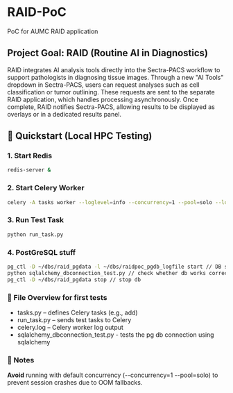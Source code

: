 # RAID-PoC
PoC for AUMC RAID application

## Project Goal: RAID (Routine AI in Diagnostics)
RAID integrates AI analysis tools directly into the Sectra-PACS workflow to support pathologists in diagnosing tissue images. Through a new "AI Tools" dropdown in Sectra-PACS, users can request analyses such as cell classification or tumor outlining.
These requests are sent to the separate RAID application, which handles processing asynchronously. Once complete, RAID notifies Sectra-PACS, allowing results to be displayed as overlays or in a dedicated results panel.

## 🧪 Quickstart (Local HPC Testing)

### 1. Start Redis
```bash
redis-server &
```

### 2. Start Celery Worker
```bash
celery -A tasks worker --loglevel=info --concurrency=1 --pool=solo --logfile=celery.log
```

### 3. Run Test Task
```bash
python run_task.py
```

### 4. PostGreSQL stuff
```bash
pg_ctl -D ~/dbs/raid_pgdata -l ~/dbs/raidpoc_pgdb_logfile start // DB startup
python sqlalchemy_dbconnection_test.py // check whether db works correclty
pg_ctl -D ~/dbs/raid_pgdata stop // stop db
```

### 📂 File Overview for first tests
- tasks.py – defines Celery tasks (e.g., add)
- run_task.py – sends test tasks to Celery
- celery.log – Celery worker log output
- sqlalchemy_dbconnection_test.py - tests the pg db connection using sqlalchemy

### 🔧 Notes
**Avoid** running with default concurrency (--concurrency=1 --pool=solo) to prevent session crashes due to OOM fallbacks.
